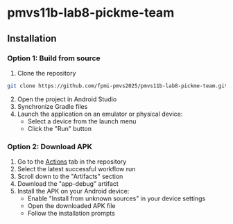 # pmvs11b-lab8-pickme-team

## Installation

### Option 1: Build from source
1. Clone the repository
```bash
git clone https://github.com/fpmi-pmvs2025/pmvs11b-lab8-pickme-team.git
```
2. Open the project in Android Studio
3. Synchronize Gradle files
4. Launch the application on an emulator or physical device:
   * Select a device from the launch menu
   * Click the "Run" button

### Option 2: Download APK
1. Go to the [Actions](https://github.com/fpmi-pmvs2025/pmvs11b-lab8-pickme-team/actions) tab in the repository
2. Select the latest successful workflow run
3. Scroll down to the "Artifacts" section
4. Download the "app-debug" artifact
5. Install the APK on your Android device:
   * Enable "Install from unknown sources" in your device settings
   * Open the downloaded APK file
   * Follow the installation prompts
